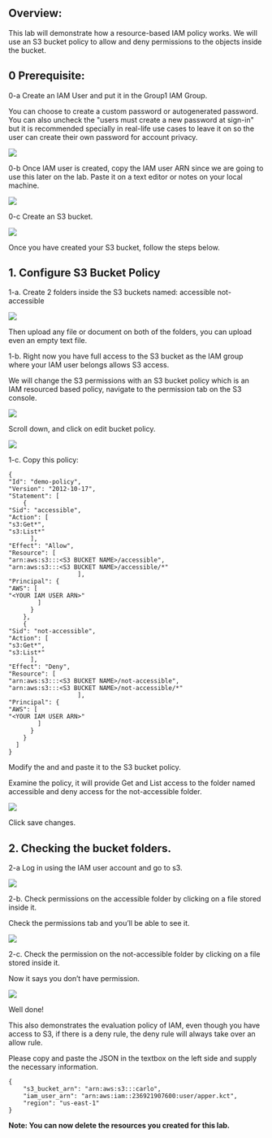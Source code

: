 ## Overview:

This lab will demonstrate how a resource-based IAM policy works.
We will use an S3 bucket policy to allow and deny permissions to the objects inside the bucket.


## 0  Prerequisite:

0-a Create an IAM User and put it in the Group1 IAM Group. 

You can choose to create a custom password or autogenerated password. You can also uncheck the "users must create a new password at sign-in" but it is recommended specially in real-life use cases to leave it on so the user can create their own password for account privacy.

![](https://sb-next-prod-image-bucket.s3.ap-southeast-1.amazonaws.com/public/CAMP/Session3/Lab13/image13-0a.png)

0-b Once IAM user is created, copy the IAM user ARN since we are going to use this later on the lab. Paste it on a text editor or notes on your local machine.

![](https://sb-next-prod-image-bucket.s3.ap-southeast-1.amazonaws.com/public/CAMP/Session3/Lab13/image13-0b.png)

0-c Create an S3 bucket.

![](https://sb-next-prod-image-bucket.s3.ap-southeast-1.amazonaws.com/public/CAMP/Session3/Lab13/image13-1.png)

Once you have created your S3 bucket, follow the steps below.

## 1. Configure S3 Bucket Policy

1-a.  Create 2 folders inside the S3 buckets named:
accessible
not-accessible

![](https://sb-next-prod-image-bucket.s3.ap-southeast-1.amazonaws.com/public/CAMP/Session3/Lab13/image13-2.png)

Then upload any file or document on both of the folders, you can upload even an empty text file.



1-b. Right now you have full access to the S3 bucket as the IAM group where your IAM user belongs allows S3 access.

We will change the S3 permissions with an S3 bucket policy which is an IAM resourced based policy, navigate to the permission tab on the S3 console.

![](https://sb-next-prod-image-bucket.s3.ap-southeast-1.amazonaws.com/public/CAMP/Session3/Lab13/image13-3.png)

Scroll down, and click on edit bucket policy.

![](https://sb-next-prod-image-bucket.s3.ap-southeast-1.amazonaws.com/public/CAMP/Session3/Lab13/image13-4.png)



1-c. Copy this policy: 

```
{
"Id": "demo-policy",
"Version": "2012-10-17",
"Statement": [
    {
"Sid": "accessible",
"Action": [
"s3:Get*",
"s3:List*"
      ],
"Effect": "Allow",
"Resource": [
"arn:aws:s3:::<S3 BUCKET NAME>/accessible",
"arn:aws:s3:::<S3 BUCKET NAME>/accessible/*"
                   ],
"Principal": {
"AWS": [
"<YOUR IAM USER ARN>"
        ]
      }
    },
    {
"Sid": "not-accessible",
"Action": [
"s3:Get*",
"s3:List*"
      ],
"Effect": "Deny",
"Resource": [
"arn:aws:s3:::<S3 BUCKET NAME>/not-accessible",
"arn:aws:s3:::<S3 BUCKET NAME>/not-accessible/*"
                   ],
"Principal": {
"AWS": [
"<YOUR IAM USER ARN>"
        ]
      }
    }
  ]
}
```

Modify the <S3 BUCKET NAME> and <YOUR IAM USER ARN> and paste it to the S3 bucket policy.

Examine the policy, it will provide Get and List access to the folder named accessible and deny access for the not-accessible folder.

![](https://sb-next-prod-image-bucket.s3.ap-southeast-1.amazonaws.com/public/CAMP/Session3/Lab13/image13-5.png)

Click save changes.



## 2. Checking the bucket folders.

2-a Log in using the IAM user account and go to s3.

![](https://sb-next-prod-image-bucket.s3.ap-southeast-1.amazonaws.com/public/CAMP/Session3/Lab13/image13-6a.png)


2-b. Check permissions on the accessible folder by clicking on a file stored inside it.

Check the permissions tab and you’ll be able to see it.

![](https://sb-next-prod-image-bucket.s3.ap-southeast-1.amazonaws.com/public/CAMP/Session3/Lab13/image13-6.png)

2-c. Check the permission on the not-accessible folder by clicking on a file stored inside it.

Now it says you don’t have permission.

![](https://sb-next-prod-image-bucket.s3.ap-southeast-1.amazonaws.com/public/CAMP/Session3/Lab13/image13-7.png)

Well done!

This also demonstrates the evaluation policy of IAM, even though you have access to S3, if there is a deny rule, the deny rule will always take over an allow rule.


Please copy and paste the JSON in the textbox on the left side and supply the necessary information.



```
{
    "s3_bucket_arn": "arn:aws:s3:::carlo",
    "iam_user_arn": "arn:aws:iam::236921907600:user/apper.kct",
    "region": "us-east-1"
}
```

**Note: You can now delete the resources you created for this lab.**

